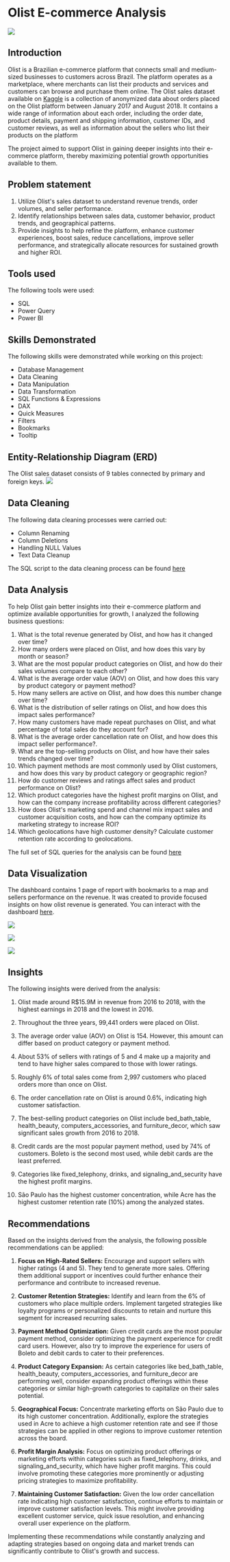 # Olist E-commerce Analysis

![](introduc_image.png)

## Introduction

Olist is a Brazilian e-commerce platform that connects small and medium-sized businesses to customers across Brazil. The platform operates as a marketplace, where merchants can list
their products and services and customers can browse and purchase them online. The Olist sales dataset available on [Kaggle](https://www.kaggle.com/datasets) is a collection of anonymized data about orders
placed on the Olist platform between January 2017 and August 2018. It contains a wide range
of information about each order, including the order date, product details, payment and shipping
information, customer IDs, and customer reviews, as well as information about the sellers who list their products on the platform

The project aimed to support Olist in gaining deeper insights into their e-commerce platform, thereby maximizing potential growth opportunities available to them.

## Problem statement

1. Utilize Olist's sales dataset to understand revenue trends, order volumes, and seller performance.
2. Identify relationships between sales data, customer behavior, product trends, and geographical patterns.
3. Provide insights to help refine the platform, enhance customer experiences, boost sales, reduce cancellations, improve seller performance, and strategically allocate resources for sustained growth and higher ROI.

## Tools used

The following tools were used:

- SQL
- Power Query
- Power BI

## Skills Demonstrated

The following skills were demonstrated while working on this project:

- Database Management
- Data Cleaning
- Data Manipulation
- Data Transformation
- SQL Functions & Expressions
- DAX
- Quick Measures
- Filters 
- Bookmarks
- Tooltip

 ## Entity-Relationship Diagram (ERD) 

 The Olist sales dataset consists of 9 tables connected by primary and foreign keys.
 ![](olist_erd.png)

## Data Cleaning

The following data cleaning processes were carried out:
- Column Renaming
- Column Deletions
- Handling NULL Values
- Text Data Cleanup
  
The SQL script to the data cleaning process can be found [here](data_cleaning.md)

## Data Analysis

To help Olist gain better insights into their e-commerce platform and optimize available
opportunities for growth, I analyzed the following business questions:

1. What is the total revenue generated by Olist, and how has it changed over time?
2. How many orders were placed on Olist, and how does this vary by month or season?
3. What are the most popular product categories on Olist, and how do their sales volumes
compare to each other?
4. What is the average order value (AOV) on Olist, and how does this vary by product category
or payment method?
5. How many sellers are active on Olist, and how does this number change over time?
6. What is the distribution of seller ratings on Olist, and how does this impact sales
performance?
7. How many customers have made repeat purchases on Olist, and what percentage of total
sales do they account for?
8. What is the average order cancellation rate on Olist, and how does this impact seller
performance?.
9. What are the top-selling products on Olist, and how have their sales trends changed over
time?
10. Which payment methods are most commonly used by Olist customers, and how does this
vary by product category or geographic region?
11. How do customer reviews and ratings affect sales and product performance on Olist?
12. Which product categories have the highest profit margins on Olist, and how can the
company increase profitability across different categories?
13. How does Olist's marketing spend and channel mix impact sales and customer acquisition
costs, and how can the company optimize its marketing strategy to increase ROI?
14. Which geolocations have high customer density? Calculate customer retention rate according to
geolocations.

The full set of SQL queries for the analysis can be found [here](exploratory_analysis.md)

## Data Visualization

The dashboard contains 1 page of report with bookmarks to a map and sellers performance on the revenue. It was created to provide focused insights on how olist revenue is generated. You can interact with the dashboard [here](https://app.powerbi.com/view?r=eyJrIjoiMjc5YTJlNjYtOTA0YS00MWY0LThjODQtODQ3YTc5YTg5NGFhIiwidCI6ImNjODUzODE0LWNlNjgtNDRiMS1hZDBhLTdhYzFiZjM1Y2E2ZSJ9).

![](reve_trend.jpg)

![](revenue_map.jpg)

![](sellers_performance.jpg)

## Insights
The following insights were derived from the analysis:

1. Olist made around R$15.9M in revenue from 2016 to 2018, with the highest earnings in 2018 and the lowest in 2016.

2. Throughout the three years, 99,441 orders were placed on Olist.

3. The average order value (AOV) on Olist is 154. However, this amount can differ based on product category or payment method.

4. About 53% of sellers with ratings of 5 and 4 make up a majority and tend to have higher sales compared to those with lower ratings.

5. Roughly 6% of total sales come from 2,997 customers who placed orders more than once on Olist.

6. The order cancellation rate on Olist is around 0.6%, indicating high customer satisfaction.

7. The best-selling product categories on Olist include bed_bath_table, health_beauty, computers_accessories, and furniture_decor, which saw significant sales growth from 2016 to 2018.

8. Credit cards are the most popular payment method, used by 74% of customers. Boleto is the second most used, while debit cards are the least preferred.

9. Categories like fixed_telephony, drinks, and signaling_and_security have the highest profit margins.

10. São Paulo has the highest customer concentration, while Acre has the highest customer retention rate (10%) among the analyzed states.

## Recommendations

Based on the insights derived from the analysis, the following possible recommendations can be applied:

1. **Focus on High-Rated Sellers:** Encourage and support sellers with higher ratings (4 and 5). They tend to generate more sales. Offering them additional support or incentives could further enhance their performance and contribute to increased revenue.

2. **Customer Retention Strategies:** Identify and learn from the 6% of customers who place multiple orders. Implement targeted strategies like loyalty programs or personalized discounts to retain and nurture this segment for increased recurring sales.

3. **Payment Method Optimization:** Given credit cards are the most popular payment method, consider optimizing the payment experience for credit card users. However, also try to improve the experience for users of Boleto and debit cards to cater to their preferences.

4. **Product Category Expansion:** As certain categories like bed_bath_table, health_beauty, computers_accessories, and furniture_decor are performing well, consider expanding product offerings within these categories or similar high-growth categories to capitalize on their sales potential.

5. **Geographical Focus:** Concentrate marketing efforts on São Paulo due to its high customer concentration. Additionally, explore the strategies used in Acre to achieve a high customer retention rate and see if those strategies can be applied in other regions to improve customer retention across the board.

6. **Profit Margin Analysis:** Focus on optimizing product offerings or marketing efforts within categories such as fixed_telephony, drinks, and signaling_and_security, which have higher profit margins. This could involve promoting these categories more prominently or adjusting pricing strategies to maximize profitability.

7. **Maintaining Customer Satisfaction:** Given the low order cancellation rate indicating high customer satisfaction, continue efforts to maintain or improve customer satisfaction levels. This might involve providing excellent customer service, quick issue resolution, and enhancing overall user experience on the platform.

Implementing these recommendations while constantly analyzing and adapting strategies based on ongoing data and market trends can significantly contribute to Olist's growth and success.
